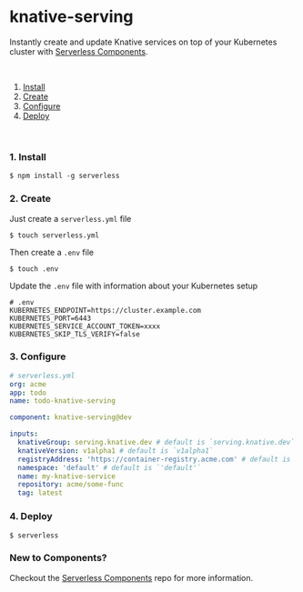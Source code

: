 # knative-serving

Instantly create and update Knative services on top of your Kubernetes cluster with [Serverless Components](https://github.com/serverless/components).

&nbsp;

1. [Install](#1-install)
2. [Create](#2-create)
3. [Configure](#3-configure)
4. [Deploy](#4-deploy)

&nbsp;

### 1. Install

```console
$ npm install -g serverless
```

### 2. Create

Just create a `serverless.yml` file

```console
$ touch serverless.yml
```

Then create a `.env` file

```console
$ touch .env
```

Update the `.env` file with information about your Kubernetes setup

```
# .env
KUBERNETES_ENDPOINT=https://cluster.example.com
KUBERNETES_PORT=6443
KUBERNETES_SERVICE_ACCOUNT_TOKEN=xxxx
KUBERNETES_SKIP_TLS_VERIFY=false
```

### 3. Configure

```yml
# serverless.yml
org: acme
app: todo
name: todo-knative-serving

component: knative-serving@dev

inputs:
  knativeGroup: serving.knative.dev # default is `serving.knative.dev`
  knativeVersion: v1alpha1 # default is `v1alpha1`
  registryAddress: 'https://container-registry.acme.com' # default is `'https://index.docker.io/v1'`
  namespace: 'default' # default is `'default'`
  name: my-knative-service
  repository: acme/some-func
  tag: latest
```

### 4. Deploy

```console
$ serverless
```

### New to Components?

Checkout the [Serverless Components](https://github.com/serverless/components) repo for more information.
